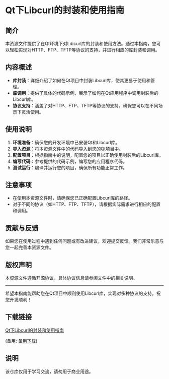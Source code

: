 # Qt下Libcurl的封装和使用指南

## 简介
本资源文件提供了在Qt环境下对Libcurl库的封装和使用方法。通过本指南，您可以轻松实现对HTTP、FTP、TFTP等协议的支持，并进行相应的库封装和调用。

## 内容概述
- **库封装**：详细介绍了如何在Qt项目中封装Libcurl库，使其更易于使用和管理。
- **库调用**：提供了具体的代码示例，展示了如何在Qt应用程序中调用封装后的Libcurl库。
- **协议支持**：涵盖了对HTTP、FTP、TFTP等协议的支持，确保您可以在不同场景下灵活使用。

## 使用说明
1. **环境准备**：确保您的开发环境中已安装Qt和Libcurl库。
2. **导入资源**：将本资源文件中的代码导入到您的Qt项目中。
3. **配置项目**：根据指南中的说明，配置您的项目以正确使用封装后的Libcurl库。
4. **编写代码**：参考提供的代码示例，编写您的应用程序代码。
5. **测试运行**：编译并运行您的项目，确保所有功能正常工作。

## 注意事项
- 在使用本资源文件时，请确保您已正确配置Libcurl库的路径。
- 对于不同的协议（如HTTP、FTP、TFTP），请根据实际需求进行相应的配置和调用。

## 贡献与反馈
如果您在使用过程中遇到任何问题或有改进建议，欢迎提交反馈。我们非常乐意与您一起完善本资源文件。

## 版权声明
本资源文件遵循开源协议，具体协议信息请参阅文件中的相关说明。

---

希望本指南能帮助您在Qt项目中顺利使用Libcurl库，实现对多种协议的支持。祝您开发顺利！

## 下载链接
[Qt下Libcurl的封装和使用指南](https://pan.quark.cn/s/7dd6daf37ce7) 

(备用: [备用下载](https://pan.baidu.com/s/1BfRvxLbNjghvhPJs47QXVQ?pwd=x8cc))

## 说明

该仓库仅用于学习交流，请勿用于商业用途。
